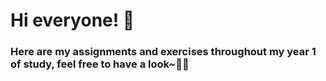 <h1> Hi everyone! 🙌</h1>
<h3> Here are my assignments and exercises throughout my year 1 of study, feel free to have a look~📝🤭</h3>
